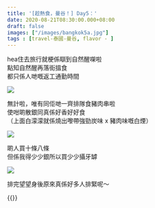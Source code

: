 ```yaml
---
title: '[趁熱食，曼谷！] Day5：'
date: 2020-08-21T08:30:00.000+08:00
draft: false
images: ["/images/bangkok5a.jpg"]
tags : [travel-泰國-曼谷, flavor - ]
---
```


hea住去旅行就梗係瞓到自然醒㗎啦  
點知自然醒再落街搵食  
都只係人哋嘅返工通勤時間  

![](/images/bangkok5a1.jpg)

無計啦，唯有同佢哋一齊排隊食豬肉串啦  
使咁啲散銀同真係好香好好食  
（上面白濛濛就係燒出嚟帶強勁炭味 x 豬肉味嘅白煙）  

![](/images/bangkok5a2.jpg)

啲人買十條八條  
但係我得少少銀所以買少少攝牙罅  

![](/images/bangkok5a3.jpg)

排完望望身後原來真係好多人排緊呢～
  
{{<bangkok>}}
